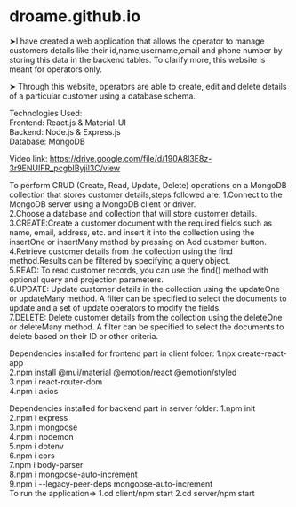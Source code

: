 # droame.github.io

➤I have created a web application that allows the operator to manage customers details like their id,name,username,email and phone number by storing this data in the backend tables. To clarify more, this website is meant for operators only.                                                                                           

➤ Through this website, operators are able to create, edit and delete details of a particular customer using a database schema.                                                                                                                                                                                                          

Technologies Used:                                                                                                                                                   
Frontend: React.js & Material-UI                                                                                                                                     
Backend: Node.js & Express.js                                                                                                                                       
Database: MongoDB                                                                                                                                                                                                                                                                                                     
                                                                                                                                                                     
Video link: https://drive.google.com/file/d/190A8l3E8z-3r9ENUIFR_pcgbIByjil3C/view                                                                                                                                                                                                                                                       

To perform CRUD (Create, Read, Update, Delete) operations on a MongoDB collection that stores customer details,steps followed are:
1.Connect to the MongoDB server using a MongoDB client or driver.                                                                                                       
2.Choose a database and collection that will store customer details.                                                                                                   
3.CREATE:Create a customer document with the required fields such as name, email, address, etc. and insert it into the collection using the insertOne or insertMany method by pressing on Add customer button.                                                                                                                             
4.Retrieve customer details from the collection using the find method.Results can be filtered by specifying a query object.                                             
5.READ: To read customer records, you can use the find() method with optional query and projection parameters.                                                         
6.UPDATE: Update customer details in the collection using the updateOne or updateMany method. A filter can be specified to select the documents to update and a set of update operators to modify the fields.                                                                                                                                 
7.DELETE: Delete customer details from the collection using the deleteOne or deleteMany method. A filter can be specified to select the documents to delete
  based on their ID or other criteria.                                                                                                                              
                                                                                                                                                                      
  Dependencies installed for frontend part in client folder:                                                                                                           1.npx create-react-app                                                                                                                                            
  2.npm install @mui/material @emotion/react @emotion/styled                                                                                                         
  3.npm i react-router-dom                                                                                                                                           
  4.npm i axios                                                                                                                                                     
  
  Dependencies installed for backend part in server folder:
  1.npm init                                                                                                                                                         
  2.npm i express                                                                                                                                                   
  3.npm i mongoose                                                                                                                                                   
  4.npm i nodemon                                                                                                                                                   
  5.npm i dotenv                                                                                                                                                     
  6.npm i cors                                                                                                                                                       
  7.npm i body-parser                                                                                                                                               
  8.npm i mongoose-auto-increment                                                                                                                                   
  9.npm i --legacy-peer-deps mongoose-auto-increment                                                                                                                                                                                                                                                                                                                                                                                                                                                                                                                                                                                                                                                      
 To run the application=>
 1.cd client/npm start
 2.cd server/npm start

  
   
    
     

